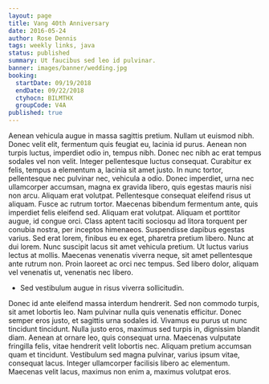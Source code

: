 ```yaml
---
layout: page
title: Vang 40th Anniversary
date: 2016-05-24
author: Rose Dennis
tags: weekly links, java
status: published
summary: Ut faucibus sed leo id pulvinar.
banner: images/banner/wedding.jpg
booking:
  startDate: 09/19/2018
  endDate: 09/22/2018
  ctyhocn: BILMTHX
  groupCode: V4A
published: true
---
```

Aenean vehicula augue in massa sagittis pretium. Nullam ut euismod nibh. Donec velit elit, fermentum quis feugiat eu, lacinia id purus. Aenean non turpis luctus, imperdiet odio in, tempus nibh. Donec nec nibh ac erat tempus sodales vel non velit. Integer pellentesque luctus consequat. Curabitur ex felis, tempus a elementum a, lacinia sit amet justo. In nunc tortor, pellentesque nec pulvinar nec, vehicula a odio. Donec imperdiet, urna nec ullamcorper accumsan, magna ex gravida libero, quis egestas mauris nisi non arcu. Aliquam erat volutpat. Pellentesque consequat eleifend risus ut aliquam. Fusce ac rutrum tortor. Maecenas bibendum fermentum ante, quis imperdiet felis eleifend sed. Aliquam erat volutpat. Aliquam et porttitor augue, id congue orci.
Class aptent taciti sociosqu ad litora torquent per conubia nostra, per inceptos himenaeos. Suspendisse dapibus egestas varius. Sed erat lorem, finibus eu ex eget, pharetra pretium libero. Nunc at dui lorem. Nunc suscipit lacus sit amet vehicula pretium. Ut luctus varius lectus at mollis. Maecenas venenatis viverra neque, sit amet pellentesque ante rutrum non. Proin laoreet ac orci nec tempus. Sed libero dolor, aliquam vel venenatis ut, venenatis nec libero.

* Sed vestibulum augue in risus viverra sollicitudin.

Donec id ante eleifend massa interdum hendrerit. Sed non commodo turpis, sit amet lobortis leo. Nam pulvinar nulla quis venenatis efficitur. Donec semper eros justo, et sagittis urna sodales id. Vivamus eu purus ut nunc tincidunt tincidunt. Nulla justo eros, maximus sed turpis in, dignissim blandit diam. Aenean at ornare leo, quis consequat urna. Maecenas vulputate fringilla felis, vitae hendrerit velit lobortis nec. Aliquam pretium accumsan quam et tincidunt. Vestibulum sed magna pulvinar, varius ipsum vitae, consequat lacus. Integer ullamcorper facilisis libero ac elementum. Maecenas velit lacus, maximus non enim a, maximus volutpat eros.
